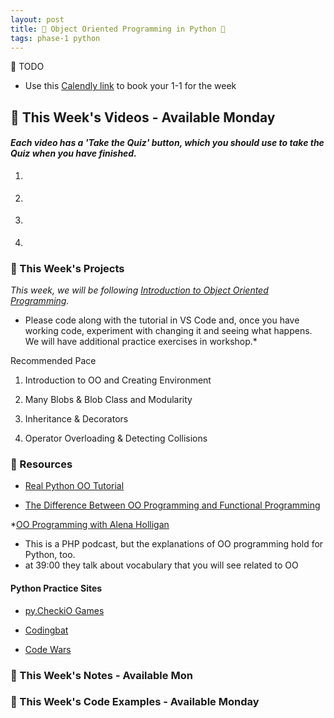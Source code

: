 ```yaml
---
layout: post
title: 🐍 Object Oriented Programming in Python 🐍
tags: phase-1 python
---
```

📝 TODO
- Use this [Calendly link](https://calendly.com/rebecca-momentum/momentum-pt-1-1-w-rebecca) to book your 1-1 for the week

## 🎥 This Week's Videos - Available Monday
#### _Each video has a 'Take the Quiz' button, which you should use to take the Quiz when you have finished._
1. []()

2. []()

3. []()

4. []()


### 🎯  This Week's Projects
_This week, we will be following [Introduction to Object Oriented Programming](https://pythonprogramming.net/object-oriented-programming-introduction-intermediate-python-tutorial/)._

* Please code along with the tutorial in VS Code and, once you have working code, experiment with changing it and seeing what happens. We will have additional practice exercises in workshop.* 

Recommended Pace
1. Introduction to OO and Creating Environment

2. Many Blobs & Blob Class and Modularity

3. Inheritance & Decorators

4. Operator Overloading & Detecting Collisions

### 🔖 Resources

* [Real Python OO Tutorial](https://realpython.com/python3-object-oriented-programming/)

* [The Difference Between OO Programming and Functional Programming](https://sdacademy.dev/difference-between-functional-programming-and-object-oriented-programming/)

*[OO Programming with Alena Holligan](https://laravelpodcast.com/episodes/oop-with-alena-holligan-gcKc_hCw)
- This is a PHP podcast, but the explanations of OO programming hold for Python, too.
- at 39:00 they talk about vocabulary that you will see related to OO

#### Python Practice Sites

* [py.CheckiO Games](https://py.checkio.org/)

* [Codingbat](https://codingbat.com/python)

* [Code Wars](https://www.codewars.com/?language=python)


### 📝 This Week's Notes - Available Mon
[]()

### 👾 This Week's Code Examples - Available Monday
[]()
[]()

